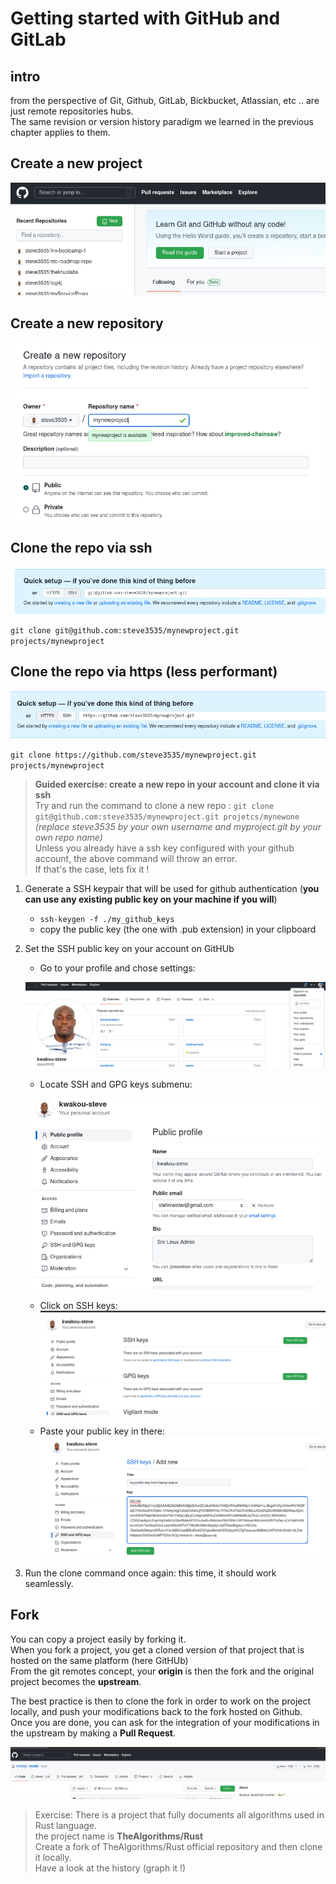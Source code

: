 # Getting started with GitHub and GitLab

## intro

from the perspective of Git, Github, GitLab, Bickbucket, Atlassian, etc .. are just remote repositories hubs.  
The same revision or version history paradigm we learned in the previous chapter applies to them.

## Create a new project  

![create a new project](./create.png)

## Create a new repository  

![create a new repo](./newrepo.png)  

## Clone the repo via ssh

![clone with ssh](./sshclone.png)  

`git clone git@github.com:steve3535/mynewproject.git projects/mynewproject`  

## Clone the repo via https (less performant)  

![clone with https](./httpsclone.png)    

`git clone https://github.com/steve3535/mynewproject.git projects/mynewproject`    

> **Guided exercise: create a new repo in your account and clone it via ssh**    
>  Try and run the command to clone a new repo : `git clone git@github.com:steve3535/mynewproject.git projetcs/mynewone`   
>  *(replace steve3535 by your own username and myproject.git by your own repo name)*  
>  Unless you already have a ssh key configured with your github account, the above command will throw an error.  
>  If that's the case, lets fix it !  

1. Generate a SSH keypair that will be used for github authentication (**you can use any existing public key on your machine if you will**)  
   * `ssh-keygen -f ./my_github_keys`   
   * copy the public key (the one with .pub extension) in your clipboard    
   
2. Set the SSH public key on your account on GitHUb    

   * Go to your profile and chose settings:    
   
   ![Go to your account settings](./settings.png)    
   
   * Locate SSH and GPG keys submenu:    
   
   ![SSH and GPG keys](./profile.png)    
   
   * Click on SSH keys:  
   ![Add new ssh key](./sshkeys.png)    
   
   * Paste your public key in there:  
   ![set the public key](./addnewsshkey.png)     
   
 3. Run the clone command once again: this time, it should work seamlessly.    

## Fork  

You can copy a project easily by forking it.  
When you fork a project, you get a cloned version of that project that is hosted on the same platform (here GitHUb)  
From the git remotes concept, your **origin** is then the fork and the original project becomes the **upstream**.  

The best practice is then to clone the fork in order to work on the project locally, and push your modifications back to the fork hosted on Github.  
Once you are done, you can ask for the integration of your modifications in the upstream by making a **Pull Request**.    

![fork](./fork.png)  

> Exercise: There is a project that fully documents all algorithms used in Rust language.  
> the project name is  **TheAlgorithms/Rust**   
> Create a fork of TheAlgorithms/Rust official repository and then clone it locally.  
> Have a look at the history (graph it !)  





